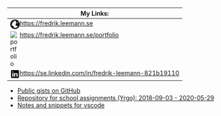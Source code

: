 |My Links: |
|----------|
|<img align="left" alt="website" width="22px" src="https://raw.githubusercontent.com/iconic/open-iconic/master/svg/globe.svg" />https://fredrik.leemann.se|
|<img align="left" alt="portfolio" width="22px" src="https://raw.githubusercontent.com/simple-icons/simple-icons/develop/icons/codesandbox.svg" />https://fredrik.leemann.se/portfolio|
|<img align="left" alt="linkedin" width="22px" src="https://raw.githubusercontent.com/simple-icons/simple-icons/develop/icons/linkedin.svg" />https://se.linkedin.com/in/fredrik-leemann-821b19110|

- [Public gists on GitHub](https://gist.github.com/freddan88)
- [Repository for school assignments (Yrgo): 2018-09-03 - 2020-05-29](https://github.com/freddan88/Yrgo-assignments)
- [Notes and snippets for vscode](https://github.com/freddan88/Notes)
